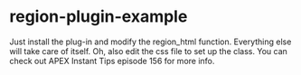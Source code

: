 # region-plugin-example
Just install the plug-in and modify the region_html function. Everything else will take care of itself. Oh, also edit the css file to set up the class. You can check out APEX Instant Tips episode 156 for more info.

